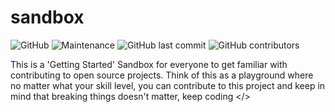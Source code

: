 # sandbox

![GitHub](https://img.shields.io/github/license/devscollab/sandbox) ![Maintenance](https://img.shields.io/maintenance/yes/2020) ![GitHub last commit](https://img.shields.io/github/last-commit/devscollab/sandbox) ![GitHub contributors](https://img.shields.io/github/contributors/devscollab/sandbox)

This is a 'Getting Started' Sandbox for everyone to get familiar with contributing to open source projects. Think of this as a playground where no matter what your skill level, you can contribute to this project and keep in mind that breaking things doesn't matter, keep coding &lt;/>
